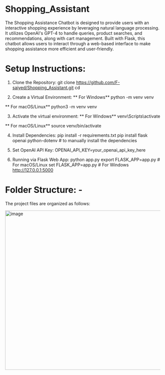 # Shopping_Assistant
The Shopping Assistance Chatbot is designed to provide users with an interactive shopping experience by leveraging natural language processing. It utilizes OpenAI's GPT-4 to handle queries, product searches, and recommendations, along with cart management. Built with Flask, this chatbot allows users to interact through a web-based interface to make shopping assistance more efficient and user-friendly.

# Setup Instructions:

1.	Clone the Repository:
git clone <https://github.com/F-saiyed/Shopping_Assistant.git>
cd <repository-name>

2.	Create a Virtual Environment:
** For Windows**
python -m venv venv

** For macOS/Linux**
python3 -m venv venv

3.	Activate the virtual environment:
**  For Windows**
venv\Scripts\activate

**  For macOS/Linux**
source venv/bin/activate

4.	Install Dependencies:
pip install -r requirements.txt
pip install flask openai python-dotenv # to manually install the dependencies

5.	Set OpenAI API Key:
OPENAI_API_KEY=your_openai_api_key_here

6.	Running via Flask Web App:
python app.py
export FLASK_APP=app.py # For macOS/Linux
set FLASK_APP=app.py     # For Windows
http://127.0.0.1:5000

# Folder Structure: -
The project files are organized as follows:

<img width="518" alt="image" src="https://github.com/user-attachments/assets/0e8e40ba-892a-4687-ab34-ac67f1e925fd">




